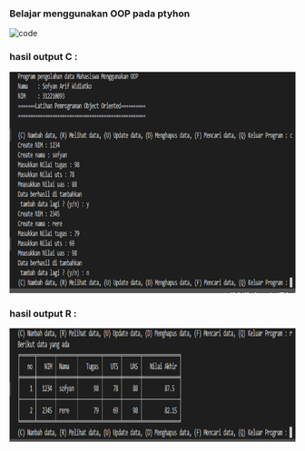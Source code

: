 ### Belajar menggunakan OOP pada ptyhon


![code](https://user-images.githubusercontent.com/79274212/206907794-dc056b68-18ac-4c60-8583-80858b54bce8.png)

### hasil output C :
<img src="img/outputC.PNG" alt="C" width="820" height="390">


### hasil output R :
<img src="img/outputR.PNG" alt="R" width="820" height="200">